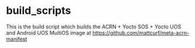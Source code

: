 # build_scripts

This is the build script which builds the ACRN + Yocto SOS + Yocto UOS and Android UOS MultiOS image at https://github.com/mattcurf/meta-acrn-manifest
